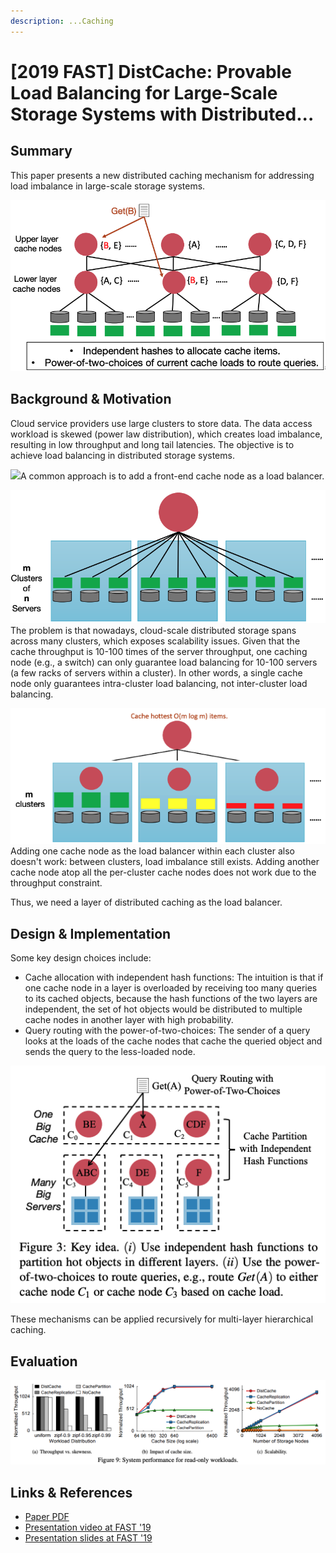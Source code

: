 ```yaml
---
description: ...Caching
---
```


# \[2019 FAST] DistCache: Provable Load Balancing for Large-Scale Storage Systems with Distributed...

## Summary

This paper presents a new distributed caching mechanism for addressing load imbalance in large-scale storage systems.

![](<../../.gitbook/assets/Screen Shot 2022-07-03 at 10.41.36 PM.png>)

## Background & Motivation

Cloud service providers use large clusters to store data. The data access workload is skewed (power law distribution), which creates load imbalance, resulting in low throughput and long tail latencies. The objective is to achieve load balancing in distributed storage systems.

![](<../../.gitbook/assets/IMG\_49EC455512C4-1 (1).jpeg>)A common approach is to add a front-end cache node as a load balancer.&#x20;

![](<../../.gitbook/assets/Screen Shot 2022-07-03 at 10.04.17 PM.png>)The problem is that nowadays, cloud-scale distributed storage spans across many clusters, which exposes scalability issues. Given that the cache throughput is 10-100 times of the server throughput, one caching node (e.g., a switch) can only guarantee load balancing for 10-100 servers (a few racks of servers within a cluster). In other words, a single cache node only guarantees intra-cluster load balancing, not inter-cluster load balancing.

![](<../../.gitbook/assets/Screen Shot 2022-07-03 at 10.07.36 PM.png>)Adding one cache node as the load balancer within each cluster also doesn't work: between clusters, load imbalance still exists. Adding another cache node atop all the per-cluster cache nodes does not work due to the throughput constraint.

Thus, we need a layer of distributed caching as the load balancer.

## Design & Implementation

Some key design choices include:

* Cache allocation with independent hash functions: The intuition is that if one cache node in a layer is overloaded by receiving too many queries to its cached objects, because the hash functions of the two layers are independent, the set of hot objects would be distributed to multiple cache nodes in another layer with high probability.
* Query routing with the power-of-two-choices: The sender of a query looks at the loads of the cache nodes that cache the queried object and sends the query to the less-loaded node.

![](<../../.gitbook/assets/Screen Shot 2022-07-03 at 10.34.42 PM.png>)

These mechanisms can be applied recursively for multi-layer hierarchical caching.

## Evaluation

![](<../../.gitbook/assets/Screen Shot 2022-07-03 at 10.32.07 PM.png>)

## Links & References

* [Paper PDF](https://www.usenix.org/system/files/fast19-liu.pdf)
* [Presentation video at FAST '19](https://www.youtube.com/watch?v=iLsBC1yjH40)
* [Presentation slides at FAST '19](https://www.usenix.org/sites/default/files/conference/protected-files/fast19\_slides\_liu.pdf)
